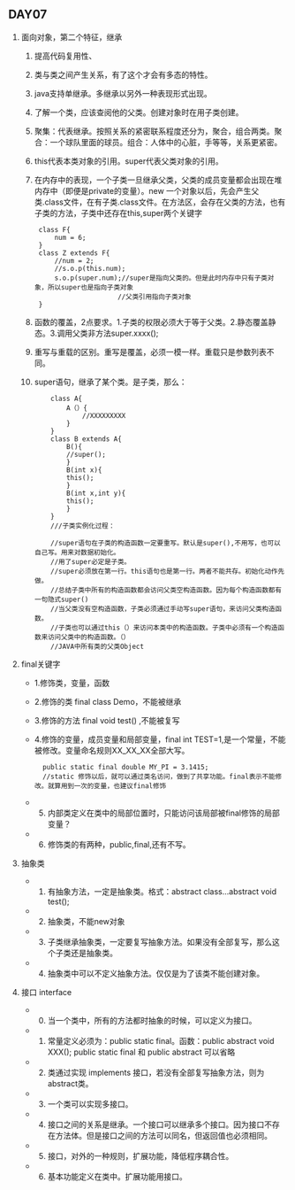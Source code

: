 DAY07
-----
1. 面向对象，第二个特征，继承  

	1. 提高代码复用性、
	2. 类与类之间产生关系，有了这个才会有多态的特性。
	3. java支持单继承。多继承以另外一种表现形式出现。
	4. 了解一个类，应该查阅他的父类。创建对象时在用子类创建。
	5. 聚集：代表继承。按照关系的紧密联系程度还分为，聚合，组合两类。聚合：一个球队里面的球员。组合：人体中的心脏，手等等，关系更紧密。
	6. this代表本类对象的引用。super代表父类对象的引用。
	7. 在内存中的表现，一个子类一旦继承父类，父类的成员变量都会出现在堆内存中（即便是private的变量）。new 一个对象以后，先会产生父类.class文件，在有子类.class文件。在方法区，会存在父类的方法，也有子类的方法，子类中还存在this,super两个关键字
		
			class F{
				num = 6;
			}
			class Z extends F{
				//num = 2;
				//s.o.p(this.num);
				s.o.p(super.num);//super是指向父类的。但是此时内存中只有子类对象，所以super也是指向子类对象
								//父类引用指向子类对象
			}
	8. 函数的覆盖，2点要求。1.子类的权限必须大于等于父类。2.静态覆盖静态。3.调用父类非方法super.xxxx();
	9. 重写与重载的区别。重写是覆盖，必须一模一样。重载只是参数列表不同。
	10. super语句，继承了某个类。是子类，那么：
				
				class A{
					A（）{
						//XXXXXXXXX
					}
				} 
				class B extends A{
					B(){
					//super();
					}
					B(int x){
					this();
					}
					B(int x,int y){
					this();
					}
				}
				///子类实例化过程：

				//super语句在子类的构造函数一定要重写。默认是super(),不用写，也可以自己写。用来对数据初始化。
				//用了super必定是子类。
				//super必须放在第一行。this语句也是第一行。两者不能共存。初始化动作先做。
				//总结子类中所有的构造函数都会访问父类空构造函数。因为每个构造函数都有一句隐式super()
				//当父类没有空构造函数，子类必须通过手动写super语句，来访问父类构造函数。
				//子类也可以通过this（）来访问本类中的构造函数。子类中必须有一个构造函数来访问父类中的构造函数。（）
				//JAVA中所有类的父类Object

2. final关键字
	- 1.修饰类，变量，函数
	- 2.修饰的类 final class Demo，不能被继承
	- 3.修饰的方法 final void test() ,不能被复写
	- 4.修饰的变量，成员变量和局部变量，final int TEST=1,是一个常量，不能被修改。变量命名规则XX_XX_XX全部大写。
			
			public static final double MY_PI = 3.1415;
			//static 修饰以后，就可以通过类名访问，做到了共享功能。final表示不能修改。就算用到一次的变量，也建议final修饰

	- 5. 内部类定义在类中的局部位置时，只能访问该局部被final修饰的局部变量？
	- 6. 修饰类的有两种，public,final,还有不写。

3. 抽象类
	- 1. 有抽象方法，一定是抽象类。格式：abstract class...abstract void test();
	- 2. 抽象类，不能new对象
	- 3. 子类继承抽象类，一定要复写抽象方法。如果没有全部复写，那么这个子类还是抽象类。
	- 4. 抽象类中可以不定义抽象方法。仅仅是为了该类不能创建对象。
			
4. 接口 interface
	- 0. 当一个类中，所有的方法都时抽象的时候，可以定义为接口。
	- 1. 常量定义必须为：public static final。函数：public abstract void XXX(); public static final 和 public abstract 可以省略
	- 2. 类通过实现 implements 接口，若没有全部复写抽象方法，则为abstract类。
	- 3. 一个类可以实现多接口。
	- 4. 接口之间的关系是继承。一个接口可以继承多个接口。因为接口不存在方法体。但是接口之间的方法可以同名，但返回值也必须相同。
	- 5. 接口，对外的一种规则，扩展功能，降低程序耦合性。
	- 6. 基本功能定义在类中。扩展功能用接口。